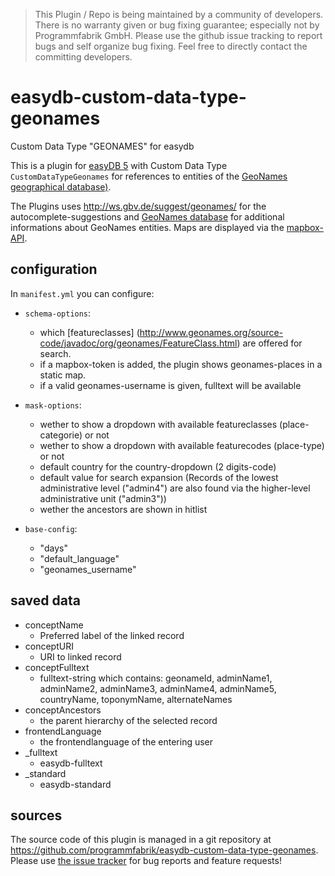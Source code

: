 > This Plugin / Repo is being maintained by a community of developers.
There is no warranty given or bug fixing guarantee; especially not by
Programmfabrik GmbH. Please use the github issue tracking to report bugs
and self organize bug fixing. Feel free to directly contact the committing
developers.

# easydb-custom-data-type-geonames
Custom Data Type "GEONAMES" for easydb

This is a plugin for [easyDB 5](http://5.easydb.de/) with Custom Data Type `CustomDataTypeGeonames` for references to entities of the [GeoNames geographical database)](<http://www.geonames.org/>).

The Plugins uses <http://ws.gbv.de/suggest/geonames/> for the autocomplete-suggestions and [GeoNames database](<http://www.geonames.org/export/JSON-webservices.html>) for additional informations about GeoNames entities. Maps are displayed via the [mapbox-API](https://docs.mapbox.com/api/).

## configuration

In `manifest.yml` you can configure:

* `schema-options`:
    * which [featureclasses] (<http://www.geonames.org/source-code/javadoc/org/geonames/FeatureClass.html>)  are offered for search.
    *  if a mapbox-token is added, the plugin shows geonames-places in a static map.
    *  if a valid geonames-username is given, fulltext will be available

* `mask-options`:
    * wether to show a dropdown with available featureclasses (place-categorie) or not
    * wether to show a dropdown with available featurecodes (place-type) or not
    * default country for the country-dropdown (2 digits-code)
    * default value for search expansion (Records of the lowest administrative level ("admin4") are also found via the higher-level administrative unit ("admin3"))
    * wether the ancestors are shown in hitlist

* `base-config`:
    * "days"
    * "default_language"
    * "geonames_username"

## saved data

* conceptName
    * Preferred label of the linked record
* conceptURI
    * URI to linked record
* conceptFulltext
    * fulltext-string which contains: geonameId, adminName1, adminName2, adminName3, adminName4, adminName5, countryName, toponymName, alternateNames
* conceptAncestors
    * the parent hierarchy of the selected record
* frontendLanguage
    * the frontendlanguage of the entering user
* _fulltext
    * easydb-fulltext
* _standard
    * easydb-standard

## sources

The source code of this plugin is managed in a git repository at <https://github.com/programmfabrik/easydb-custom-data-type-geonames>. Please use [the issue tracker](https://github.com/programmfabrik/easydb-custom-data-type-geonames/issues) for bug reports and feature requests!
